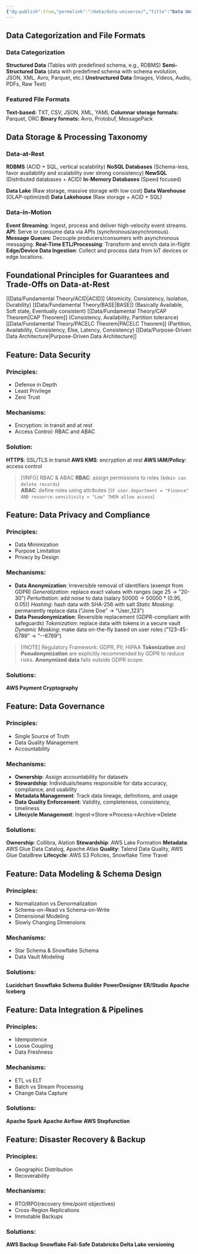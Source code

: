 ```yaml
---
{"dg-publish":true,"permalink":"/data/data-universe/","title":"Data Universe: Principles, Architectures and Modern Solutions"}
---
```



## Data Categorization and File Formats
### Data Categorization
**Structured Data** (Tables with predefined schema, e.g., RDBMS)
**Semi-Structured Data** (data with predefined schema with schema evolution, JSON, XML, Avro, Parquet, etc.)
**Unstructured Data** (Images, Videos, Audio, PDFs, Raw Text)
### Featured File Formats
**Text-based:** TXT, CSV, JSON, XML, YAML
**Columnar storage formats:** Parquet, ORC
**Binary formats:** Avro, Protobuf, MessagePack
## Data Storage & Processing Taxonomy
### Data-at-Rest 
**RDBMS** (ACID + SQL, vertical scalability)
**NoSQL Databases** (Schema-less, favor availability and scalability over strong consistency)
**NewSQL** (Distributed databases + ACID)
**In-Memory Databases** (Speed focused)

**Data Lake** (Raw storage, massive storage with low cost)
**Data Warehouse** (OLAP-optimized)
**Data Lakehouse** (Raw storage + ACID + SQL)
### Data-in-Motion
**Event Streaming**: Ingest, process and deliver high-velocity event streams.
**API**: Serve or consume data via APIs (synchronous/asynchronous).
**Message Queues**: Decouple producers/consumers with asynchronous messaging.
**Real-Time ETL/Processing**: Transform and enrich data in-flight
**Edge/Device Data Ingestion**: Collect and process data from IoT devices or edge locations.

## Foundational Principles for Guarantees and Trade-Offs on Data-at-Rest
[[Data/Fundamental Theory/ACID\|ACID]] (Atomicity, Consistency, Isolation, Durability)
[[Data/Fundamental Theory/BASE\|BASE]] (Basically Available, Soft state, Eventually consistent)
[[Data/Fundamental Theory/CAP Theorem\|CAP Theorem]] (Consistency, Availability, Partition tolerance)
[[Data/Fundamental Theory/PACELC Theorem\|PACELC Theorem]] (Partition, Availability, Consistency, Else, Latency, Consistency)
[[Data/Purpose-Driven Data Architecture\|Purpose-Driven Data Architecture]]
## Feature: Data Security
### Principles: 
- Defense in Depth
- Least Privilege
- Zero Trust
### Mechanisms:
- Encryption: in transit and at rest
- Access Control: RBAC and ABAC
### Solution:
**HTTPS**: SSL/TLS in transit
**AWS KMS**: encryption at rest
**AWS IAM/Policy**: access control
>[!INFO] RBAC & ABAC
>**RBAC**: assign permissions to roles (`Admin can delete records`) \
  **ABAC**: define roles using attributes (`IF user.department = "Finance" AND resource.sensitivity = "Low" THEN allow access`)

## Feature: Data Privacy and Compliance
### Principles: 
- Data Minimization
- Purpose Limitation
- Privacy by Design
### Mechanisms:
- **Data Anonymization**: Irreversible removal of identifiers (exempt from GDPR)
	*Generalization*: replace exact values with ranges (age 25 -> "20-30")
	*Perturbation*: add noise to data (salary 50000 -> 50000 * (0.95, 0.05))
	*Hashing*: hash data with SHA-256 with salt
	*Static Masking*: permanently replace data ("Jone Doe" -> "User_123")
- **Data Pseudonymization**: Reversible replacement (GDPR-compliant with safeguards)
	*Tokenization*: replace data with tokens in a secure vault
	*Dynamic Masking*: make data on-the-fly based on user roles ("123-45-6789" → "--6789")	

> [!NOTE] Regulatory Framework: GDPR, PII, HIPAA
> **Tokenization** and **Pseudonymization** are explicitly recommended by GDPR to reduce risks.
> **Anonymized data** falls outside GDPR scope.
### Solutions:
**AWS Payment Cryptography**
## Feature: Data Governance
### Principles:
- Single Source of Truth
- Data Quality Management
- Accountability
### Mechanisms:
- **Ownership**: Assign accountability for datasets
- **Stewardship**: Individuals/teams responsible for data accuracy, compliance, and usability
- **Metadata Management**: Track data lineage, definitions, and usage
- **Data Quality Enforcement**: Validity, completeness, consistency, timeliness
- **Lifecycle Management**: Ingest->Store->Process->Archive->Delete
### Solutions:  
**Ownership**: Collibra, Alation
**Stewardship**: AWS Lake Formation
**Metadata**: AWS Glue Data Catalog, Apache Atlas
**Quality**: Talend Data Quality, AWS Glue DataBrew
**Lifecycle**: AWS S3 Policies, Snowflake Time Travel

## Feature: Data Modeling & Schema Design
### Principles: 
- Normalization vs Denormalization 
- Schema-on-Read vs Schema-on-Write 
- Dimensional Modeling
- Slowly Changing Dimensions
### Mechanisms:
- Star Schema & Snowflake Schema
- Data Vault Modeling
### Solutions:
**Lucidchart**
**Snowflake Schema Builder**
**PowerDesigner**
**ER/Studio**
**Apache Iceberg**
## Feature: Data Integration & Pipelines
### Principles: 
- Idempotence
- Loose Coupling
- Data Freshness
### Mechanisms:
- ETL vs ELT 
- Batch vs Stream Processing 
- Change Data Capture
### Solutions: 
**Apache Spark**
**Apache Airflow**
**AWS Stepfunction**

## Feature: Disaster Recovery & Backup
### Principles: 
- Geographic Distribution
- Recoverability
### Mechanisms:
- RTO/RPO(recovery time/point objectives)
- Cross-Region Replications
- Immutable Backups
### Solutions: 
**AWS Backup**
**Snowflake Fail-Safe**
**Databricks Delta Lake versioning**



































